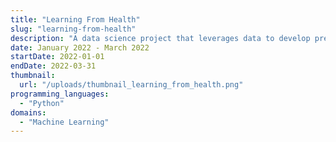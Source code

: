```yaml
---
title: "Learning From Health"
slug: "learning-from-health"
description: "A data science project that leverages data to develop predictive models for income, based on health statistics."
date: January 2022 - March 2022
startDate: 2022-01-01
endDate: 2022-03-31
thumbnail:
  url: "/uploads/thumbnail_learning_from_health.png"
programming_languages:
  - "Python"
domains:
  - "Machine Learning"
---
```

